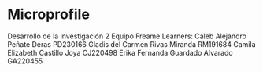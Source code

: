 # Microprofile
Desarrollo de la investigación 2
Equipo Freame Learners:
Caleb Alejandro Peñate Deras PD230166
Gladis del Carmen Rivas Miranda RM191684
Camila Elizabeth Castillo Joya CJ220498
Erika Fernanda Guardado Alvarado GA220455
